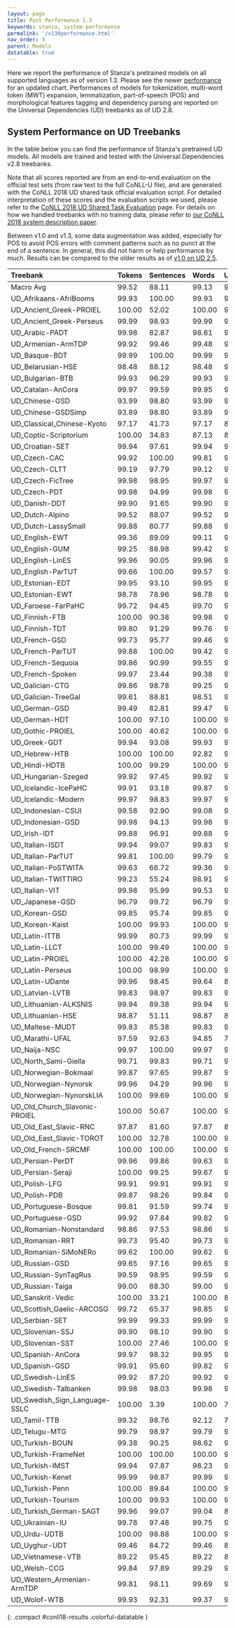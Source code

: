 ```yaml
---
layout: page
title: Past Performance 1.3
keywords: stanza, system performance
permalink: '/v130performance.html'
nav_order: 3
parent: Models
datatable: true
---
```


Here we report the performance of Stanza's pretrained models on all supported languages as of version 1.3. Please see the newer [performance](performance.md) for an updated chart.  Performances of models for tokenization, multi-word token (MWT) expansion, lemmatization, part-of-speech (POS) and morphological features tagging and dependency parsing are reported on the Universal Dependencies (UD) treebanks as of UD 2.8.

## System Performance on UD Treebanks

In the table below you can find the performance of Stanza's pretrained UD models.
All models are trained and tested with the Universal Dependencies v2.8 treebanks.

Note that all scores reported are from an end-to-end evaluation on the
official test sets (from raw text to the full CoNLL-U file), and are
generated with the CoNLL 2018 UD shared task official evaluation
script. For detailed interpretation of these scores and the evaluation
scripts we used, please refer to the
[CoNLL 2018 UD Shared Task Evaluation](https://universaldependencies.org/conll18/evaluation.html)
page. For details on how we handled treebanks with no training data,
please refer to
[our CoNLL 2018 system description paper](https://nlp.stanford.edu/pubs/qi2018universal.pdf).

Between v1.0 and v1.3, some data augmentation was added, especially
for POS to avoid POS errors with comment patterns such as no punct at
the end of a sentence.  In general, this did not harm or help
performance by much.  Results can be compared to the older results
as of [v1.0 on UD 2.5](v100performance.md).

| Treebank | Tokens | Sentences | Words | UPOS | XPOS | UFeats | AllTags | Lemmas | UAS | LAS | CLAS | MLAS | BLEX |
| :------- | :----- | :-------- | :---- | :--- | :--- | :----- | :------ | :----- | :-- | :-- | :--- | :--- | :--- |
|Macro Avg  |  99.52  |  88.11  |  99.13  |  94.81  |  94.40  |  92.71  |  90.01  |  95.05  |  83.62  |  79.04  |  75.08  |  68.22  |  71.83|
|UD_Afrikaans-AfriBooms  |  99.93  |  100.00  |  99.93  |  97.97  |  93.97  |  97.22  |  93.88  |  97.39  |  87.38  |  83.57  |  76.66  |  72.07  |  73.00|
|UD_Ancient_Greek-PROIEL  |  100.00  |  52.02  |  100.00  |  97.38  |  97.74  |  92.20  |  91.03  |  97.21  |  81.27  |  77.38  |  72.60  |  62.22  |  70.27|
|UD_Ancient_Greek-Perseus  |  99.99  |  98.93  |  99.99  |  92.36  |  84.95  |  91.03  |  84.75  |  87.58  |  79.26  |  73.65  |  67.83  |  53.86  |  56.75|
|UD_Arabic-PADT  |  99.98  |  82.87  |  98.61  |  95.61  |  92.49  |  92.64  |  92.32  |  94.16  |  84.40  |  79.94  |  76.87  |  71.15  |  73.54|
|UD_Armenian-ArmTDP  |  99.92  |  99.46  |  99.48  |  95.70  |  99.48  |  91.66  |  90.63  |  94.91  |  83.82  |  77.95  |  73.50  |  65.88  |  69.97|
|UD_Basque-BDT  |  99.99  |  100.00  |  99.99  |  96.09  |  99.99  |  92.93  |  91.19  |  96.26  |  86.19  |  82.76  |  81.12  |  73.28  |  77.95|
|UD_Belarusian-HSE  |  98.48  |  88.12  |  98.48  |  96.75  |  94.90  |  91.97  |  89.98  |  94.07  |  85.29  |  82.80  |  79.43  |  72.79  |  74.80|
|UD_Bulgarian-BTB  |  99.93  |  96.29  |  99.93  |  98.83  |  96.34  |  97.57  |  95.88  |  97.31  |  93.30  |  90.16  |  86.76  |  83.42  |  83.58|
|UD_Catalan-AnCora  |  99.97  |  99.59  |  99.95  |  98.77  |  99.95  |  98.38  |  97.95  |  98.57  |  93.17  |  90.97  |  86.20  |  83.84  |  85.38|
|UD_Chinese-GSD  |  93.99  |  98.80  |  93.99  |  90.26  |  90.05  |  93.18  |  89.23  |  93.99  |  74.29  |  70.98  |  68.31  |  64.41  |  68.31|
|UD_Chinese-GSDSimp  |  93.89  |  98.80  |  93.89  |  90.04  |  89.80  |  93.06  |  88.98  |  93.89  |  75.14  |  71.91  |  69.31  |  65.33  |  69.31|
|UD_Classical_Chinese-Kyoto  |  97.17  |  41.73  |  97.17  |  87.80  |  86.69  |  90.62  |  84.43  |  96.93  |  68.21  |  62.73  |  61.36  |  59.03  |  61.26|
|UD_Coptic-Scriptorium  |  100.00  |  34.83  |  87.13  |  83.96  |  83.84  |  84.86  |  82.97  |  84.01  |  64.45  |  62.44  |  53.78  |  50.65  |  52.46|
|UD_Croatian-SET  |  99.94  |  97.61  |  99.94  |  97.82  |  94.68  |  95.08  |  93.96  |  96.59  |  90.44  |  86.79  |  83.92  |  77.43  |  80.09|
|UD_Czech-CAC  |  99.92  |  100.00  |  99.81  |  98.53  |  94.34  |  93.08  |  92.19  |  97.65  |  91.11  |  88.64  |  86.42  |  79.39  |  84.40|
|UD_Czech-CLTT  |  99.19  |  97.79  |  99.12  |  98.13  |  91.43  |  91.60  |  90.80  |  96.70  |  86.45  |  83.93  |  81.05  |  72.62  |  78.98|
|UD_Czech-FicTree  |  99.98  |  98.95  |  99.97  |  98.31  |  95.12  |  96.01  |  94.60  |  98.27  |  93.26  |  90.73  |  88.25  |  82.88  |  86.15|
|UD_Czech-PDT  |  99.98  |  94.99  |  99.98  |  98.60  |  95.39  |  94.63  |  93.68  |  98.43  |  92.25  |  90.18  |  88.46  |  82.10  |  86.82|
|UD_Danish-DDT  |  99.90  |  91.65  |  99.90  |  97.64  |  99.90  |  97.35  |  96.36  |  96.97  |  86.63  |  84.36  |  81.33  |  77.30  |  78.09|
|UD_Dutch-Alpino  |  99.52  |  88.07  |  99.52  |  95.87  |  94.48  |  96.00  |  93.74  |  94.03  |  89.43  |  86.41  |  81.73  |  76.35  |  74.28|
|UD_Dutch-LassySmall  |  99.88  |  80.77  |  99.88  |  95.98  |  95.11  |  96.33  |  94.30  |  95.24  |  87.06  |  83.34  |  77.26  |  73.20  |  72.12|
|UD_English-EWT  |  99.36  |  89.09  |  99.11  |  95.64  |  95.40  |  96.23  |  94.02  |  96.91  |  87.41  |  84.91  |  81.60  |  77.18  |  79.35|
|UD_English-GUM  |  99.25  |  88.98  |  99.42  |  96.15  |  96.15  |  95.39  |  94.00  |  97.55  |  88.30  |  85.68  |  81.57  |  76.60  |  79.49|
|UD_English-LinES  |  99.96  |  90.05  |  99.96  |  96.92  |  96.17  |  96.71  |  94.07  |  98.21  |  86.80  |  82.92  |  78.51  |  73.81  |  76.71|
|UD_English-ParTUT  |  99.66  |  100.00  |  99.57  |  96.11  |  95.79  |  95.26  |  93.97  |  97.20  |  89.09  |  86.36  |  81.09  |  75.34  |  78.61|
|UD_Estonian-EDT  |  99.95  |  93.10  |  99.95  |  97.21  |  98.07  |  95.86  |  94.51  |  95.91  |  87.15  |  84.43  |  82.93  |  77.78  |  78.75|
|UD_Estonian-EWT  |  98.78  |  78.96  |  98.78  |  92.55  |  94.45  |  91.43  |  88.50  |  89.81  |  76.97  |  71.94  |  69.01  |  62.15  |  61.63|
|UD_Faroese-FarPaHC  |  99.72  |  94.45  |  99.70  |  97.00  |  91.76  |  93.15  |  91.20  |  99.70  |  84.04  |  79.68  |  71.74  |  64.57  |  71.74|
|UD_Finnish-FTB  |  100.00  |  90.38  |  99.98  |  95.47  |  95.15  |  96.52  |  93.94  |  95.99  |  89.55  |  86.74  |  84.03  |  79.55  |  80.97|
|UD_Finnish-TDT  |  99.80  |  91.29  |  99.76  |  96.94  |  97.76  |  95.41  |  94.45  |  94.70  |  88.89  |  86.54  |  85.09  |  79.97  |  80.28|
|UD_French-GSD  |  99.73  |  95.77  |  99.46  |  97.42  |  99.45  |  97.55  |  96.78  |  97.88  |  91.98  |  89.60  |  85.18  |  81.98  |  83.45|
|UD_French-ParTUT  |  99.88  |  100.00  |  99.42  |  96.54  |  96.15  |  94.00  |  93.31  |  96.04  |  91.42  |  88.96  |  84.18  |  75.65  |  79.95|
|UD_French-Sequoia  |  99.86  |  90.99  |  99.55  |  98.39  |  99.55  |  97.71  |  97.25  |  98.22  |  91.14  |  88.90  |  85.35  |  82.68  |  83.92|
|UD_French-Spoken  |  99.97  |  23.44  |  99.38  |  95.63  |  96.83  |  92.82  |  88.47  |  95.78  |  77.23  |  70.95  |  62.21  |  56.11  |  60.61|
|UD_Galician-CTG  |  99.86  |  98.78  |  99.25  |  97.14  |  96.91  |  99.09  |  96.63  |  97.85  |  85.06  |  82.53  |  77.12  |  70.87  |  75.77|
|UD_Galician-TreeGal  |  99.61  |  88.81  |  98.51  |  94.13  |  91.86  |  93.20  |  90.97  |  94.64  |  78.06  |  72.99  |  65.72  |  58.99  |  62.03|
|UD_German-GSD  |  99.49  |  82.81  |  99.47  |  94.40  |  96.93  |  89.28  |  84.68  |  96.22  |  85.29  |  80.66  |  75.50  |  59.20  |  71.21|
|UD_German-HDT  |  100.00  |  97.10  |  100.00  |  97.95  |  97.83  |  91.32  |  90.87  |  97.50  |  94.71  |  92.26  |  88.20  |  75.97  |  85.16|
|UD_Gothic-PROIEL  |  100.00  |  40.62  |  100.00  |  96.10  |  96.69  |  90.69  |  88.93  |  96.02  |  75.21  |  69.45  |  66.82  |  57.95  |  64.51|
|UD_Greek-GDT  |  99.94  |  93.08  |  99.93  |  97.64  |  97.64  |  94.93  |  94.27  |  96.28  |  91.53  |  89.14  |  84.40  |  78.07  |  79.63|
|UD_Hebrew-HTB  |  100.00  |  100.00  |  92.82  |  90.15  |  90.15  |  88.78  |  88.05  |  89.93  |  79.62  |  76.93  |  70.29  |  63.84  |  67.25|
|UD_Hindi-HDTB  |  100.00  |  99.29  |  100.00  |  97.55  |  97.07  |  93.87  |  91.98  |  96.80  |  94.74  |  91.67  |  88.12  |  78.29  |  86.82|
|UD_Hungarian-Szeged  |  99.92  |  97.45  |  99.92  |  96.00  |  99.92  |  93.62  |  92.73  |  94.19  |  84.19  |  79.23  |  77.23  |  68.82  |  71.61|
|UD_Icelandic-IcePaHC  |  99.91  |  93.18  |  99.87  |  96.23  |  92.02  |  89.72  |  84.59  |  95.62  |  87.09  |  83.14  |  77.64  |  64.18  |  73.82|
|UD_Icelandic-Modern  |  99.97  |  98.83  |  99.97  |  98.59  |  97.53  |  98.01  |  97.32  |  98.70  |  93.42  |  91.91  |  89.54  |  87.27  |  88.29|
|UD_Indonesian-CSUI  |  99.58  |  92.90  |  99.08  |  95.69  |  96.09  |  96.65  |  95.39  |  96.12  |  81.40  |  76.39  |  73.19  |  70.42  |  70.58|
|UD_Indonesian-GSD  |  99.98  |  94.13  |  99.98  |  93.85  |  94.54  |  95.75  |  89.12  |  99.65  |  86.53  |  80.36  |  77.40  |  69.03  |  77.06|
|UD_Irish-IDT  |  99.88  |  96.91  |  99.88  |  96.08  |  94.87  |  89.34  |  86.55  |  95.23  |  87.20  |  81.66  |  76.40  |  63.24  |  71.74|
|UD_Italian-ISDT  |  99.94  |  99.07  |  99.83  |  97.93  |  97.88  |  97.79  |  97.15  |  98.01  |  92.78  |  90.99  |  86.71  |  83.80  |  84.33|
|UD_Italian-ParTUT  |  99.81  |  100.00  |  99.79  |  97.79  |  97.62  |  97.46  |  96.63  |  97.60  |  91.99  |  89.57  |  83.89  |  80.55  |  81.27|
|UD_Italian-PoSTWITA  |  99.63  |  66.72  |  99.36  |  96.16  |  95.97  |  96.25  |  94.90  |  96.49  |  83.24  |  78.85  |  73.11  |  69.61  |  71.00|
|UD_Italian-TWITTIRO  |  99.23  |  55.24  |  98.91  |  94.46  |  93.86  |  93.25  |  91.16  |  92.98  |  79.14  |  72.55  |  63.10  |  57.53  |  57.34|
|UD_Italian-VIT  |  99.98  |  95.99  |  99.53  |  97.41  |  96.49  |  97.27  |  95.55  |  97.99  |  89.25  |  86.02  |  80.38  |  76.61  |  78.57|
|UD_Japanese-GSD  |  96.79  |  99.72  |  96.79  |  95.58  |  95.01  |  96.76  |  94.77  |  96.28  |  88.50  |  87.64  |  82.80  |  81.40  |  82.42|
|UD_Korean-GSD  |  99.85  |  95.74  |  99.85  |  96.09  |  90.79  |  99.59  |  88.52  |  93.65  |  87.46  |  83.71  |  81.61  |  79.27  |  76.22|
|UD_Korean-Kaist  |  100.00  |  99.93  |  100.00  |  95.58  |  86.27  |  100.00  |  86.27  |  94.25  |  88.51  |  86.53  |  84.15  |  80.82  |  79.07|
|UD_Latin-ITTB  |  99.99  |  80.73  |  99.99  |  97.55  |  95.78  |  95.73  |  93.57  |  99.07  |  88.76  |  86.66  |  85.47  |  80.49  |  85.06|
|UD_Latin-LLCT  |  100.00  |  99.49  |  100.00  |  99.50  |  96.73  |  96.79  |  96.41  |  98.08  |  95.97  |  94.81  |  93.71  |  89.73  |  91.72|
|UD_Latin-PROIEL  |  100.00  |  42.28  |  100.00  |  96.98  |  97.13  |  91.26  |  90.46  |  96.71  |  76.99  |  72.86  |  69.73  |  60.95  |  67.82|
|UD_Latin-Perseus  |  100.00  |  98.99  |  100.00  |  90.97  |  78.18  |  82.44  |  77.53  |  82.70  |  71.24  |  61.58  |  57.06  |  44.55  |  45.88|
|UD_Latin-UDante  |  99.96  |  98.45  |  99.64  |  89.58  |  75.06  |  79.53  |  72.92  |  87.34  |  68.30  |  58.77  |  48.61  |  35.37  |  41.99|
|UD_Latvian-LVTB  |  99.83  |  98.97  |  99.83  |  96.42  |  88.58  |  93.69  |  87.99  |  95.61  |  89.09  |  85.89  |  83.63  |  75.40  |  79.82|
|UD_Lithuanian-ALKSNIS  |  99.94  |  89.38  |  99.94  |  93.54  |  85.88  |  87.15  |  84.55  |  92.78  |  78.81  |  73.66  |  71.02  |  59.69  |  65.84|
|UD_Lithuanian-HSE  |  98.87  |  51.11  |  98.87  |  82.89  |  81.85  |  74.39  |  69.00  |  77.03  |  50.66  |  39.41  |  34.57  |  24.40  |  27.31|
|UD_Maltese-MUDT  |  99.83  |  85.38  |  99.83  |  95.79  |  95.70  |  99.83  |  95.39  |  99.83  |  83.23  |  77.97  |  70.41  |  66.61  |  70.41|
|UD_Marathi-UFAL  |  97.59  |  92.63  |  94.85  |  76.23  |  94.85  |  64.22  |  59.80  |  76.72  |  69.12  |  57.84  |  50.52  |  29.65  |  41.34|
|UD_Naija-NSC  |  99.97  |  100.00  |  99.97  |  97.59  |  99.97  |  98.93  |  97.19  |  99.02  |  92.43  |  89.49  |  88.52  |  86.50  |  88.09|
|UD_North_Sami-Giella  |  99.71  |  99.83  |  99.71  |  90.44  |  92.46  |  87.10  |  82.80  |  88.12  |  72.87  |  66.66  |  64.14  |  57.51  |  56.48|
|UD_Norwegian-Bokmaal  |  99.87  |  97.65  |  99.87  |  98.04  |  99.87  |  97.07  |  96.29  |  98.10  |  92.16  |  90.35  |  87.86  |  83.80  |  85.69|
|UD_Norwegian-Nynorsk  |  99.96  |  94.29  |  99.96  |  97.70  |  99.96  |  96.77  |  95.82  |  97.73  |  91.49  |  89.59  |  87.09  |  82.33  |  84.41|
|UD_Norwegian-NynorskLIA  |  100.00  |  99.69  |  100.00  |  96.09  |  100.00  |  95.26  |  93.11  |  97.55  |  78.05  |  73.25  |  68.10  |  62.14  |  65.76|
|UD_Old_Church_Slavonic-PROIEL  |  100.00  |  50.67  |  100.00  |  96.51  |  96.83  |  90.59  |  89.60  |  95.62  |  79.61  |  75.10  |  74.54  |  65.95  |  71.79|
|UD_Old_East_Slavic-RNC  |  97.87  |  81.60  |  97.87  |  86.85  |  87.11  |  66.30  |  59.36  |  76.20  |  60.86  |  51.86  |  40.82  |  25.80  |  30.41|
|UD_Old_East_Slavic-TOROT  |  100.00  |  32.78  |  100.00  |  93.40  |  93.55  |  86.43  |  84.28  |  90.83  |  72.47  |  66.40  |  63.07  |  52.46  |  58.51|
|UD_Old_French-SRCMF  |  100.00  |  100.00  |  100.00  |  96.06  |  95.89  |  97.61  |  95.31  |  100.00  |  90.68  |  85.71  |  81.86  |  79.00  |  81.86|
|UD_Persian-PerDT  |  99.96  |  99.86  |  99.63  |  97.03  |  96.96  |  97.29  |  95.11  |  98.64  |  92.67  |  90.39  |  88.29  |  84.57  |  87.21|
|UD_Persian-Seraji  |  100.00  |  99.25  |  99.67  |  97.19  |  97.26  |  97.36  |  96.80  |  97.81  |  89.80  |  86.51  |  83.51  |  81.48  |  81.82|
|UD_Polish-LFG  |  99.91  |  99.91  |  99.91  |  98.43  |  94.35  |  95.42  |  93.67  |  96.55  |  95.75  |  93.78  |  92.00  |  86.69  |  87.98|
|UD_Polish-PDB  |  99.87  |  98.26  |  99.84  |  98.26  |  94.10  |  94.38  |  93.33  |  97.28  |  93.28  |  90.97  |  88.86  |  82.20  |  85.85|
|UD_Portuguese-Bosque  |  99.81  |  91.59  |  99.74  |  97.07  |  99.74  |  96.14  |  94.73  |  97.79  |  91.09  |  87.99  |  83.05  |  76.43  |  80.71|
|UD_Portuguese-GSD  |  99.92  |  97.84  |  99.82  |  98.12  |  98.10  |  99.66  |  98.03  |  99.14  |  91.59  |  87.85  |  83.78  |  80.00  |  82.96|
|UD_Romanian-Nonstandard  |  98.86  |  97.53  |  98.86  |  95.28  |  90.57  |  89.42  |  88.03  |  94.81  |  88.71  |  84.47  |  80.12  |  66.45  |  76.35|
|UD_Romanian-RRT  |  99.73  |  95.40  |  99.73  |  97.63  |  96.95  |  97.16  |  96.87  |  97.52  |  90.56  |  86.51  |  82.60  |  79.19  |  80.45|
|UD_Romanian-SiMoNERo  |  99.62  |  100.00  |  99.62  |  97.86  |  97.41  |  97.05  |  96.85  |  98.57  |  92.97  |  91.10  |  88.27  |  84.28  |  87.14|
|UD_Russian-GSD  |  99.65  |  97.16  |  99.65  |  97.38  |  97.18  |  93.08  |  92.19  |  95.03  |  89.01  |  84.81  |  82.52  |  75.21  |  77.41|
|UD_Russian-SynTagRus  |  99.59  |  98.95  |  99.59  |  98.27  |  99.59  |  95.99  |  95.67  |  97.46  |  92.79  |  91.13  |  89.51  |  85.22  |  87.15|
|UD_Russian-Taiga  |  99.00  |  88.30  |  99.00  |  95.78  |  99.00  |  92.73  |  91.53  |  94.16  |  80.90  |  76.48  |  73.26  |  66.84  |  68.74|
|UD_Sanskrit-Vedic  |  100.00  |  33.21  |  100.00  |  88.88  |  100.00  |  80.46  |  77.01  |  88.52  |  61.59  |  49.33  |  48.65  |  42.45  |  45.49|
|UD_Scottish_Gaelic-ARCOSG  |  99.72  |  65.37  |  98.85  |  94.27  |  89.12  |  90.86  |  88.11  |  95.33  |  82.84  |  77.61  |  71.47  |  64.52  |  68.34|
|UD_Serbian-SET  |  99.99  |  99.33  |  99.99  |  98.32  |  94.08  |  94.41  |  93.64  |  96.32  |  91.84  |  88.92  |  86.50  |  79.26  |  82.36|
|UD_Slovenian-SSJ  |  99.90  |  98.10  |  99.90  |  98.33  |  95.13  |  95.43  |  94.62  |  97.07  |  92.72  |  90.97  |  88.37  |  83.21  |  84.98|
|UD_Slovenian-SST  |  100.00  |  27.46  |  100.00  |  93.26  |  87.67  |  87.64  |  84.63  |  94.15  |  62.60  |  55.26  |  49.51  |  42.52  |  46.72|
|UD_Spanish-AnCora  |  99.97  |  98.32  |  99.95  |  98.75  |  99.95  |  98.35  |  97.89  |  99.20  |  92.13  |  89.94  |  85.62  |  83.19  |  84.86|
|UD_Spanish-GSD  |  99.91  |  95.60  |  99.82  |  96.61  |  99.82  |  96.43  |  94.44  |  98.36  |  89.78  |  87.07  |  81.93  |  74.10  |  79.79|
|UD_Swedish-LinES  |  99.92  |  87.20  |  99.92  |  96.65  |  94.41  |  90.09  |  87.26  |  96.64  |  88.06  |  83.86  |  80.48  |  67.87  |  77.11|
|UD_Swedish-Talbanken  |  99.98  |  98.03  |  99.98  |  97.66  |  96.46  |  96.68  |  95.59  |  97.51  |  88.64  |  85.51  |  83.08  |  78.53  |  80.31|
|UD_Swedish_Sign_Language-SSLC  |  100.00  |  3.39  |  100.00  |  77.66  |  78.01  |  100.00  |  74.82  |  100.00  |  23.05  |  13.12  |  13.65  |  10.84  |  13.65|
|UD_Tamil-TTB  |  99.32  |  98.76  |  92.12  |  79.92  |  79.31  |  81.59  |  74.60  |  84.48  |  64.47  |  56.06  |  53.52  |  45.73  |  48.60|
|UD_Telugu-MTG  |  99.79  |  98.97  |  99.79  |  93.14  |  93.14  |  98.96  |  93.14  |  99.79  |  90.64  |  81.22  |  76.12  |  71.93  |  76.12|
|UD_Turkish-BOUN  |  99.38  |  90.25  |  98.62  |  90.70  |  91.64  |  92.18  |  87.10  |  93.56  |  75.95  |  69.64  |  67.52  |  58.30  |  63.37|
|UD_Turkish-FrameNet  |  100.00  |  100.00  |  100.00  |  94.89  |  100.00  |  92.30  |  91.48  |  93.05  |  90.93  |  80.85  |  78.23  |  69.81  |  71.27|
|UD_Turkish-IMST  |  99.94  |  97.87  |  98.23  |  92.49  |  93.34  |  90.86  |  88.91  |  95.17  |  71.74  |  65.46  |  61.84  |  55.90  |  60.04|
|UD_Turkish-Kenet  |  99.99  |  98.87  |  99.99  |  93.44  |  99.99  |  91.43  |  90.52  |  92.71  |  82.72  |  69.68  |  68.90  |  60.02  |  63.10|
|UD_Turkish-Penn  |  100.00  |  89.84  |  100.00  |  94.93  |  100.00  |  92.60  |  91.93  |  93.58  |  86.34  |  76.70  |  74.72  |  64.12  |  68.53|
|UD_Turkish-Tourism  |  100.00  |  99.93  |  100.00  |  99.01  |  100.00  |  94.97  |  94.78  |  98.95  |  95.90  |  90.28  |  87.64  |  80.49  |  86.63|
|UD_Turkish_German-SAGT  |  99.96  |  99.07  |  99.04  |  85.71  |  99.04  |  75.48  |  69.88  |  90.64  |  64.79  |  52.30  |  46.70  |  33.94  |  42.83|
|UD_Ukrainian-IU  |  99.78  |  97.48  |  99.75  |  96.74  |  92.40  |  92.47  |  91.29  |  96.23  |  87.83  |  84.71  |  81.40  |  73.84  |  77.77|
|UD_Urdu-UDTB  |  100.00  |  98.88  |  100.00  |  94.61  |  92.74  |  84.43  |  80.59  |  95.64  |  88.13  |  82.53  |  76.88  |  59.18  |  74.59|
|UD_Uyghur-UDT  |  99.46  |  84.72  |  99.46  |  88.76  |  91.17  |  87.52  |  79.87  |  95.16  |  74.74  |  62.91  |  56.66  |  45.40  |  53.67|
|UD_Vietnamese-VTB  |  89.22  |  95.45  |  89.22  |  81.65  |  79.91  |  89.03  |  79.88  |  89.22  |  56.01  |  50.41  |  47.50  |  44.48  |  47.50|
|UD_Welsh-CCG  |  99.84  |  97.89  |  99.29  |  93.97  |  92.58  |  89.06  |  86.25  |  92.56  |  83.21  |  76.16  |  69.77  |  58.45  |  62.76|
|UD_Western_Armenian-ArmTDP  |  99.81  |  98.11  |  99.69  |  92.38  |  99.69  |  85.21  |  84.12  |  93.33  |  78.83  |  70.11  |  60.89  |  47.62  |  56.10|
|UD_Wolof-WTB  |  99.93  |  92.31  |  99.37  |  93.86  |  93.61  |  92.83  |  90.76  |  93.96  |  83.52  |  77.41  |  71.47  |  64.41  |  67.16|
{: .compact #conll18-results .colorful-datatable }

